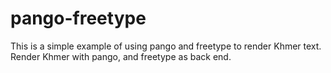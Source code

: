 pango-freetype
==============
This is a simple example of using pango and freetype to render Khmer text.
Render Khmer  with pango, and freetype as back end.
